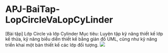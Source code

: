 # APJ-BaiTap-LopCircleVaLopCyLinder
[Bài tập] Lớp Circle và lớp Cylinder Mục tiêu: Luyện tập kỹ năng thiết kế lớp kế thừa, kỹ năng biểu diễn thiết kế bằng giản đồ UML, cũng như kỹ năng triển khai một bản thiết kế các lớp đối tượng.
<img src="https://i.imgur.com/Q3gxjVU.png">
